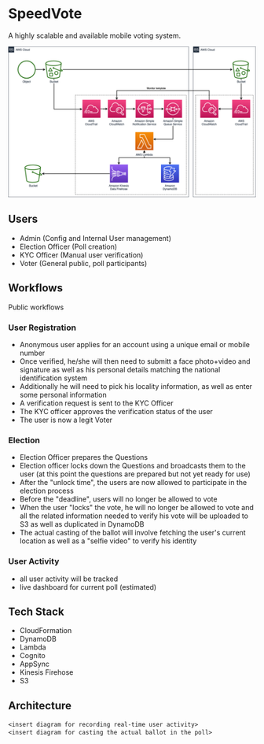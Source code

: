 # SpeedVote
A highly scalable and available mobile voting system.

![Architecture Diagram](docs/SpeedVoteArchitecture.png)


## Users
- Admin (Config and Internal User management)
- Election Officer (Poll creation)
- KYC Officer (Manual user verification)
- Voter (General public, poll participants)

## Workflows
Public workflows 

### User Registration
- Anonymous user applies for an account using a unique email or mobile number
- Once verified, he/she will then need to submitt a face photo+video and signature as well as his personal details matching the national identification system
- Additionally he will need to pick his locality information, as well as enter some personal information
- A verification request is sent to the KYC Officer
- The KYC officer approves the verification status of the user
- The user is now a legit Voter

### Election
- Election Officer prepares the Questions
- Election officer locks down the Questions and broadcasts them to the user (at this point the questions are prepared but not yet ready for use)
- After the "unlock time", the users are now allowed to participate in the election process
- Before the "deadline", users will no longer be allowed to vote
- When the user "locks" the vote, he will no longer be allowed to vote and all the related information needed to verify his vote will be uploaded to S3 as well as duplicated in DynamoDB
- The actual casting of the ballot will involve fetching the user's current location as well as a "selfie video" to verify his identity 

### User Activity
- all user activity will be tracked
- live dashboard for current poll (estimated)

## Tech Stack
- CloudFormation
- DynamoDB
- Lambda
- Cognito
- AppSync
- Kinesis Firehose
- S3

## Architecture
```
<insert diagram for recording real-time user activity>
<insert diagram for casting the actual ballot in the poll>
```
